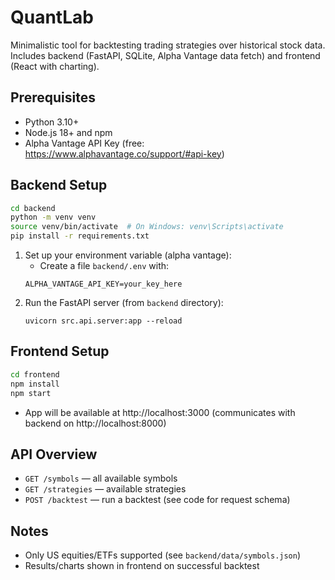# QuantLab

Minimalistic tool for backtesting trading strategies over historical stock data. Includes backend (FastAPI, SQLite, Alpha Vantage data fetch) and frontend (React with charting).

## Prerequisites
- Python 3.10+
- Node.js 18+ and npm
- Alpha Vantage API Key (free: https://www.alphavantage.co/support/#api-key)

## Backend Setup
```sh
cd backend
python -m venv venv
source venv/bin/activate  # On Windows: venv\Scripts\activate
pip install -r requirements.txt
```
1. Set up your environment variable (alpha vantage):
   - Create a file `backend/.env` with:
   ```
   ALPHA_VANTAGE_API_KEY=your_key_here
   ```
2. Run the FastAPI server (from `backend` directory):
   ```
   uvicorn src.api.server:app --reload
   ```

## Frontend Setup
```sh
cd frontend
npm install
npm start
```
- App will be available at http://localhost:3000 (communicates with backend on http://localhost:8000)

## API Overview
- `GET /symbols` — all available symbols
- `GET /strategies` — available strategies
- `POST /backtest` — run a backtest (see code for request schema)

## Notes
- Only US equities/ETFs supported (see `backend/data/symbols.json`)
- Results/charts shown in frontend on successful backtest
